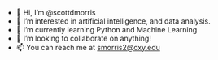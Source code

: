 - 👋 Hi, I’m @scottdmorris
- 👀 I’m interested in artificial intelligence, and data analysis. 
- 🌱 I’m currently learning Python and Machine Learning
- 💞️ I’m looking to collaborate on anything!
- 📫 You can reach me at smorris2@oxy.edu

<!---
scottdmorris/scottdmorris is a ✨ special ✨ repository because its `README.md` (this file) appears on your GitHub profile.
You can click the Preview link to take a look at your changes.
--->
